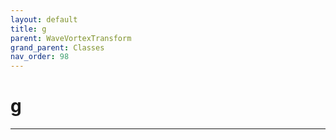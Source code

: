 ```yaml
---
layout: default
title: g
parent: WaveVortexTransform
grand_parent: Classes
nav_order: 98
---
```


#  g




---

